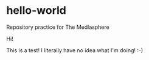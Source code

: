 # hello-world
Repository practice for The Mediasphere

Hi!

This is a test! I literally have no idea what I'm doing! :-)
